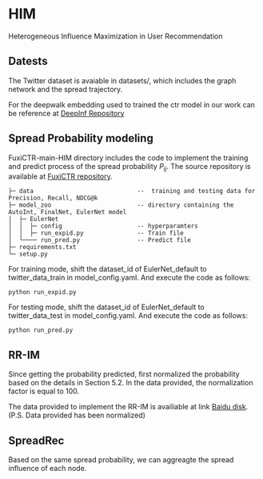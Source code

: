 # HIM
Heterogeneous Influence Maximization in User Recommendation

## Datests

The Twitter dataset is avaiable in datasets/, which includes the graph network and the spread trajectory.

For the deepwalk embedding used to trained the ctr model in our work can be reference at [DeepInf Repository](https://github.com/xptree/DeepInf?tab=readme-ov-file)

## Spread Probability modeling

FuxiCTR-main-HIM directory includes the code to implement the training and predict process of the spread probability $P_{ij}$. The source repository is available at [FuxiCTR repository](https://github.com/reczoo/FuxiCTR).

```                                          
├─ data                             --  training and testing data for Precision, Recall, NDCG@k                                                                   
├─ model_zoo                        -- directory containing the AutoInt, FinalNet, EulerNet model                                     
│  ├─ EulerNet                                               
│  │  ├─ config                     -- hyperparamters                                                      
│  │  ├─ run_expid.py               -- Train file                         
│  └──── run_pred.py                -- Predict file   
├─ requirements.txt                                          
└─ setup.py                                                                 
```
For training mode, shift the dataset_id of EulerNet_default to twitter_data_train in model_config.yaml. And execute the code as follows:

```
python run_expid.py
```

For testing mode, shift the  dataset_id of EulerNet_default to twitter_data_test in model_config.yaml. And execute the code as follows:

```
python run_pred.py
```

## RR-IM

Since getting the probability predicted, first normalized the probability based on the details in Section 5.2. In the data provided, the normalization factor is equal to 100.

The data provided to implement the RR-IM is availiable at link [Baidu disk](https://pan.baidu.com/s/1CUMfvGCNqU3CseP7N1ax_g?pwd=qwrw). (P.S. Data provided has been normalized)


## SpreadRec

Based on the same spread probability, we can aggreagte the spread influence of each node.



